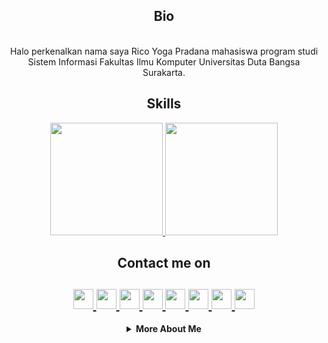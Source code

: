 <html>
   <body>
      <h2 align="center">Bio</h2>
      <p align="center">
         <br>Halo perkenalkan nama saya Rico Yoga Pradana mahasiswa program studi Sistem Informasi Fakultas Ilmu Komputer Universitas Duta Bangsa Surakarta.
        <br>
      </p>
      <h2 align="center">Skills</h2>
      <dl align="center">
         <a href="https://github.com/ricoyogapradana">
           <img height="180em" src="https://github-readme-stats.vercel.app/api?username=ricoyogapradana&theme=buefy&show_icons=true" />
           <img height="180em" src="https://github-readme-stats.vercel.app/api/top-langs/?username=ricoyogapradana&theme=buefy&layout=compact" />
         </a>
      </dl>
      <h2 align="center">Contact me on</h2>
      <h2 align="center">
         <a href="https://twitter.com/madebygaurav">
         <img src="https://github.com/gauravghongde/social-icons/blob/master/PNG/Black/Twitter_black.png" width="32" height="32"/>
         </a>
         <a href="https://www.linkedin.com/in/gauravghongde">
         <img src="https://github.com/gauravghongde/social-icons/blob/master/PNG/Black/LinkedIN_black.png" width="32" height="32"/>
         </a>
         <a href="https://www.instagram.com/madebygaurav">
         <img src="https://github.com/gauravghongde/social-icons/blob/master/PNG/Black/Instagram_black.png" width="32" height="32"/>
         </a>
         <a href="https://www.behance.net/gauravghongde">
         <img src="https://github.com/gauravghongde/social-icons/blob/master/PNG/Black/Behance_black.png" width="32" height="32"/>
         </a>
         <a href="mailto:7gaurav.ghongde@gmail.com">
         <img src="https://github.com/gauravghongde/social-icons/blob/master/PNG/Black/Gmail_black.png" width="32" height="32"/>
         </a>
         <a href="https://telegram.me/gsg7397">
         <img src="https://github.com/gauravghongde/social-icons/blob/master/PNG/Black/Telegram_black.png" width="32" height="32"/>
         </a>
         <a href="https://discord.gg/2RHSUwy">
         <img src="https://github.com/gauravghongde/social-icons/blob/master/PNG/Black/Discord_black.png" width="32" height="32"/>
         </a>
         <a href="https://play.google.com/store/apps/dev?id=7300960281868524728">
         <img src="https://github.com/gauravghongde/social-icons/blob/master/PNG/Black/GooglePlay_black.png" width="32" height="32"/>
         </a>
      </h2>
      <details align="center">
         <summary><b>More About Me</b><br></summary>
            <div>
               <b>
                  <h3>My Stats</h3>
                  <a href="https://github.com/gauravghongde/github-readme-stats/actions">
                  <img alt="gauravghongde's github stats" src="https://github-readme-stats-gaurav.vercel.app/api?username=gauravghongde&show_icons=true&title_color=4078c0&icon_color=6cc644&text_color=333&bg_color=f5f5f5"/>
                  </a>
               </b>
            </div>
            <div>
               <b>
                  <h3>My Spotify</h3>
                  <a href="https://spotify-now-playing.vercel.app/api/spotify-now-playing">
                  <img alt="Now playing Spotify" src="https://spotify-now-playing.vercel.app/api/spotify-now-playing"/>
                  </a>
               </b>
            </div>
      </details>
   </body>
</html>
